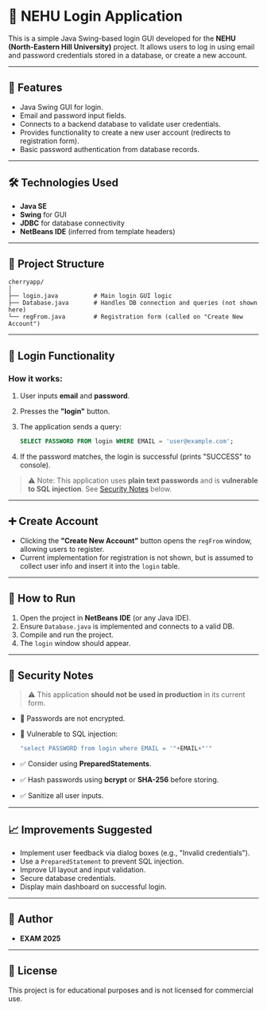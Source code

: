 # 📘 NEHU Login Application

This is a simple Java Swing-based login GUI developed for the **NEHU (North-Eastern Hill University)** project. It allows users to log in using email and password credentials stored in a database, or create a new account.

---

## 🚀 Features

* Java Swing GUI for login.
* Email and password input fields.
* Connects to a backend database to validate user credentials.
* Provides functionality to create a new user account (redirects to registration form).
* Basic password authentication from database records.

---

## 🛠️ Technologies Used

* **Java SE**
* **Swing** for GUI
* **JDBC** for database connectivity
* **NetBeans IDE** (inferred from template headers)

---

## 📂 Project Structure

```
cherryapp/
│
├── login.java          # Main login GUI logic
├── Database.java       # Handles DB connection and queries (not shown here)
└── regFrom.java        # Registration form (called on "Create New Account")
```

---

## 🔐 Login Functionality

### How it works:

1. User inputs **email** and **password**.
2. Presses the **"login"** button.
3. The application sends a query:

   ```sql
   SELECT PASSWORD FROM login WHERE EMAIL = 'user@example.com';
   ```
4. If the password matches, the login is successful (prints "SUCCESS" to console).

> ⚠️ Note: This application uses **plain text passwords** and is **vulnerable to SQL injection**. See [Security Notes](#-security-notes) below.

---

## ➕ Create Account

* Clicking the **"Create New Account"** button opens the `regFrom` window, allowing users to register.
* Current implementation for registration is not shown, but is assumed to collect user info and insert it into the `login` table.

---

## 🧪 How to Run

1. Open the project in **NetBeans IDE** (or any Java IDE).
2. Ensure `Database.java` is implemented and connects to a valid DB.
3. Compile and run the project.
4. The `login` window should appear.

---

## 🔐 Security Notes

> ⚠️ This application **should not be used in production** in its current form.

* 🚫 Passwords are not encrypted.
* 🚫 Vulnerable to SQL injection:

  ```java
  "select PASSWORD from login where EMAIL = '"+EMAIL+"'"
  ```
* ✅ Consider using **PreparedStatements**.
* ✅ Hash passwords using **bcrypt** or **SHA-256** before storing.
* ✅ Sanitize all user inputs.

---

## 📈 Improvements Suggested

* Implement user feedback via dialog boxes (e.g., "Invalid credentials").
* Use a `PreparedStatement` to prevent SQL injection.
* Improve UI layout and input validation.
* Secure database credentials.
* Display main dashboard on successful login.

---

## 👤 Author

* **EXAM 2025**

---

## 📄 License

This project is for educational purposes and is not licensed for commercial use.


